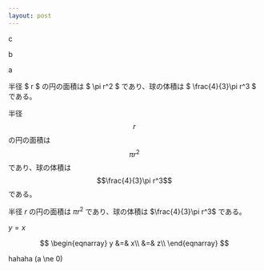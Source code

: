 ```yaml
---
layout: post
---
```


c

b

a

半径 $ r $ の円の面積は $ \pi r^2 $ であり、球の体積は $ \frac{4}{3}\pi r^3 $ である。

半径 $$r$$ の円の面積は $$\pi r^2$$ であり、球の体積は $$\frac{4}{3}\pi r^3$$ である。

半径 $r$ の円の面積は $\pi r^2$ であり、球の体積は $\frac{4}{3}\pi r^3$ である。

$y=x$

$$
\begin{eqnarray}
y &=& x\\
 &=& z\\
\end{eqnarray}
$$

hahaha \(a \ne 0\)
